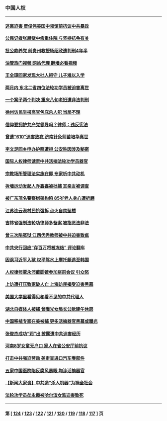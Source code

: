 ### 中国人权
---
#### [逃离迫害 贾俊伟美国中领馆前抗议中共暴政](../../pages/ncid278/n14065504.md?09020445) 
#### [公民记者张展狱中病重住院 与坚持抗争有关](../../pages/ncid278/n14065221.md?09020445) 
#### [批公款养党 前贵州教授杨绍政遭判刑4年半](../../pages/ncid278/n14064553.md?09020445) 
#### [油管热门视频 网站代理 翻墙必看视频](http://138.2.39.72:81/youtube.html?epic-marker?09020445)
#### [王全璋回家发现大批人把守 儿子难以入学](../../pages/ncid278/n14064364.md?09020445) 
#### [两月内 东北二省四位法轮功学员被迫害离世](../../pages/ncid278/n14063270.md?09020445) 
#### [一个案子两个判决 重庆八旬老妇遭非法判刑](../../pages/ncid278/n14063531.md?09020445) 
#### [徐州访民举报高官包庇杀人犯 当局不理](../../pages/ncid278/n14062521.md?09020445) 
#### [信仰要拥护共产党领导吗？律师：违反宪法](../../pages/ncid278/n14061325.md?09020445) 
#### [曾遭“610”迫害致疯 济南针灸师苗培华离世](../../pages/ncid278/n14060519.md?09020445) 
#### [李文足回乡申办护照遭拒 公安称因涉及秘密](../../pages/ncid278/n14061423.md?09020445) 
#### [国际人权律师谴责中共活摘法轮功学员器官](../../pages/ncid278/n14061274.md?09020445) 
#### [宗教场所管理法实施在即 专家析中共动机](../../pages/ncid278/n14061242.md?09020445) 
#### [拆墙运动发起人乔鑫鑫被批捕 其亲友被调查](../../pages/ncid278/n14060803.md?09020445) 
#### [被广东茂名警察绑架构陷 85岁老人身心遭折磨](../../pages/ncid278/n14059718.md?09020445) 
#### [江苏连云港村民抗强拆 点火自焚坠楼](../../pages/ncid278/n14060228.md?09020445) 
#### [吉林省强制法轮功律师多备案 被指恶法非法](../../pages/ncid278/n14059091.md?09020445) 
#### [曾三次陷冤狱 江西优秀教师被中共迫害致疯](../../pages/ncid278/n14058953.md?09020445) 
#### [中共央行回应“存百万将被冻结” 评论翻车](../../pages/ncid278/n14059559.md?09020445) 
#### [因讽习近平入狱 权平驾水上摩托艇逃至韩国](../../pages/ncid278/n14058950.md?09020445) 
#### [人权律师覃永沛戴脚镣参加庭前会议 引众怒](../../pages/ncid278/n14059122.md?09020445) 
#### [上访遭打压致家破人亡 上海访民揭受迫害黑幕](../../pages/ncid278/n14058704.md?09020445) 
#### [美国大学里看得见和看不见的中共代理人](../../pages/ncid278/n14058369.md?09020445) 
#### [湖北自媒体人被捕 曾曝光女局长公款建午休房](../../pages/ncid278/n14057972.md?09020445) 
#### [中国移植专家在美被捕 更多活摘器官黑幕或曝光](../../pages/ncid278/n14057916.md?09020445) 
#### [张俊杰成功“润”出 披露遭中共迫害经历](../../pages/ncid278/n14057540.md?09020445) 
#### [河南8岁女童无户口 家人在省公安厅前抗议](../../pages/ncid278/n14057370.md?09020445) 
#### [打击中共强迫劳动 美审查进口汽车零部件](../../pages/ncid278/n14057189.md?09020445) 
#### [五家中国医院陷反腐风暴眼 均涉活摘器官](../../pages/ncid278/n14056950.md?09020445) 
#### [【新闻大家谈】中共造“杀人机器”为祸全社会](../../pages/ncid278/n14056645.md?09020445) 
#### [法轮功学员牟永霞被哈尔滨女监迫害致死](../../pages/ncid278/n14056172.md?09020445) 

---
#### 第 [ [124](./124.md?09020445) / [123](./123.md?09020445) / [122](./122.md?09020445) / [121](./121.md?09020445) / [120](./120.md?09020445) / [119](./119.md?09020445) / [118](./118.md?09020445) / [117](./117.md?09020445) ] 页
